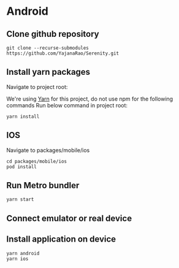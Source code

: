 # Android

## Clone github repository

```shell
git clone --recurse-submodules https://github.com/YajanaRao/Serenity.git
```

## Install yarn packages 

Navigate to project root:

We're using [Yarn](https://yarnpkg.com) for this project, do not use npm for the following commands
Run below command in project root:

```shell
yarn install
```

## IOS

Navigate to packages/mobile/ios

```shell
cd packages/mobile/ios
pod install
```

## Run Metro bundler

```shell
yarn start
```

## Connect emulator or real device

## Install application on device

```shell
yarn android
yarn ios
```
